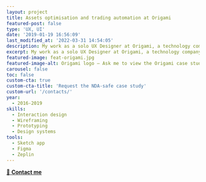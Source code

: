 ```yaml
---
layout: project
title: Assets optimisation and trading automation at Origami
featured-post: false
type: 'UX, UI'
date: '2019-01-19 16:56:09'
last_modified_at: '2022-03-31 14:54:05'
description: My work as a solo UX Designer at Origami, a technology company based in Cambridge, UK. Ask me to read the NDA-safe case study.
excerpt: My work as a solo UX Designer at Origami, a technology company based in Cambridge, UK. Available upon request.
featured-image: feat-origami.jpg
featured-image-alt: Origami logo – Ask me to view the Origami case study, protected by NDA
carousel: false
toc: false
custom-cta: true
custom-cta-title: 'Request the NDA-safe case study'
custom-url: '/contacts/'
year: 
  - 2016-2019
skills:
  - Interaction design
  - Wireframing
  - Prototyping
  - Design systems
tools:
  - Sketch app
  - Figma
  - Zeplin
---
```

<div class="text-center my-5 pb-5">
  <a class="btn btn-lg btn-smd btn-smd-cta py-3 px-4 fw-bold" href="/contacts/" title="Go the contacts page"><span class="text-uppercase fs-4">🔗 <strong>Contact me</strong></span></a>
</div>
